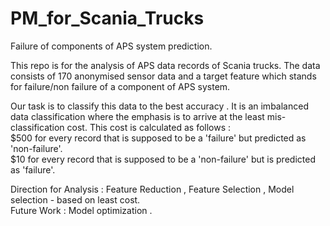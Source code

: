 # PM_for_Scania_Trucks
Failure of components of APS system prediction.

This repo is for the analysis of APS data records of Scania trucks. The data consists of 170 anonymised sensor data and a target feature which stands for failure/non failure of a component of APS system.   

Our task is to classify this data to the best accuracy . It is an imbalanced data classification where the emphasis is to arrive at the least mis-classification cost. This cost is calculated as follows :   
$500 for every record that is supposed to be a 'failure' but predicted as 'non-failure'.  
$10 for every record that is supposed to be a 'non-failure' but is predicted as 'failure'.  

Direction for Analysis : Feature Reduction , Feature Selection , Model selection - based on least cost.  
Future Work : Model optimization .  
